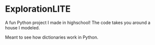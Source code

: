 # ExplorationLITE
A fun Python project I made in highschool!
The code takes you around a house I modeled. 

Meant to see how dictionaries work in Python.
